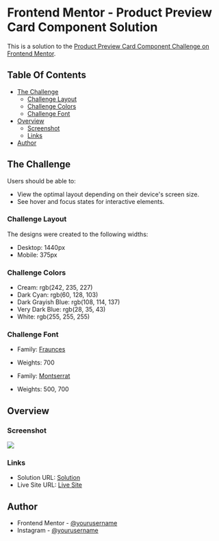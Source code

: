 # Frontend Mentor - Product Preview Card Component Solution

This is a solution to the [Product Preview Card Component Challenge on Frontend Mentor](https://www.frontendmentor.io/challenges/product-preview-card-component-GO7UmttRfa).

## Table Of Contents

- [The Challenge](#the-challenge)
  - [Challenge Layout](#challenge-layout)
  - [Challenge Colors](#challenge-colors)
  - [Challenge Font](#challenge-font)
- [Overview](#overview)
  - [Screenshot](#screenshot)
  - [Links](#links)
- [Author](#author)

## The Challenge

Users should be able to:

- View the optimal layout depending on their device's screen size.
- See hover and focus states for interactive elements.

### Challenge Layout

The designs were created to the following widths:

- Desktop: 1440px
- Mobile: 375px

### Challenge Colors

- Cream: rgb(242, 235, 227)
- Dark Cyan: rgb(60, 128, 103)
- Dark Grayish Blue: rgb(108, 114, 137)
- Very Dark Blue: rgb(28, 35, 43)
- White: rgb(255, 255, 255)

### Challenge Font

- Family: [Fraunces](https://fonts.google.com/specimen/Fraunces)
- Weights: 700

- Family: [Montserrat](https://fonts.google.com/specimen/Montserrat)
- Weights: 500, 700

## Overview

### Screenshot

![](./)

### Links

- Solution URL: [Solution]()
- Live Site URL: [Live Site]()

## Author

- Frontend Mentor - [@yourusername](https://www.frontendmentor.io/profile/Acr2004)
- Instagram - [@yourusername](https://www.instagram.com/ricardo_acr2004/)